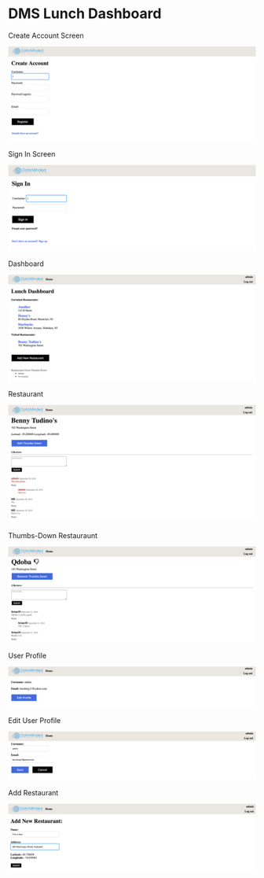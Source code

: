 # DMS Lunch Dashboard

Create Account Screen

![alt tag](screenshots/Create_Account.png)

Sign In Screen

![alt tag](screenshots/Sign_In.png)

Dashboard

![alt tag](screenshots/Dashboard.png)

Restaurant

![alt tag](screenshots/Restaurant1.png)

Thumbs-Down Restauraunt

![alt tag](screenshots/Restaurant2.png)

User Profile

![alt tag](screenshots/User_Profile.png)

Edit User Profile

![alt tag](screenshots/Edit_User_Profile.png)

Add Restaurant

![alt tag](screenshots/New_Restaurant.png)

